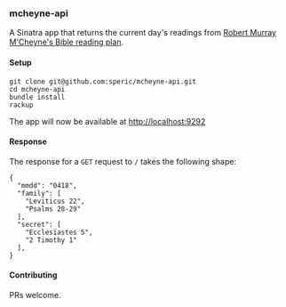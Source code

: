 ### mcheyne-api

A Sinatra app that returns the current day's readings from [Robert Murray M'Cheyne's Bible reading plan](http://hippocampusextensions.com/mcheyneplan/).

#### Setup
```
git clone git@github.com:speric/mcheyne-api.git
cd mcheyne-api
bundle install
rackup
```

The app will now be available at [http://localhost:9292](http://localhost:9292)

#### Response
The response for a `GET` request to `/` takes the following shape:
```
{
  "mmdd": "0418",
  "family": [
    "Leviticus 22",
    "Psalms 28-29"
  ],
  "secret": [
    "Ecclesiastes 5",
    "2 Timothy 1"
  ],
}
```

#### Contributing
PRs welcome.
